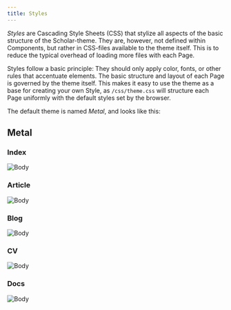 ```yaml
---
title: Styles
---
```


_Styles_ are Cascading Style Sheets (CSS) that stylize all aspects of the basic structure of the Scholar-theme. They are, however, not defined within Components, but rather in CSS-files available to the theme itself. This is to reduce the typical overhead of loading more files with each Page.

Styles follow a basic principle: They should only apply color, fonts, or other rules that accentuate elements. The basic structure and layout of each Page is governed by the theme itself. This makes it easy to use the theme as a base for creating your own Style, as `/css/theme.css` will structure each Page uniformly with the default styles set by the browser.

The default theme is named _Metal_, and looks like this:

## Metal

### Index

![Body](theme://cypress/screenshots/captures/styles.spec.js/metal/index/body.png)

### Article

![Body](theme://cypress/screenshots/captures/styles.spec.js/metal/article/body.png)

### Blog

![Body](theme://cypress/screenshots/captures/styles.spec.js/metal/blog/body.png)

### CV

![Body](theme://cypress/screenshots/captures/styles.spec.js/metal/cv/body.png)

### Docs

![Body](theme://cypress/screenshots/captures/styles.spec.js/metal/docs/body.png)
